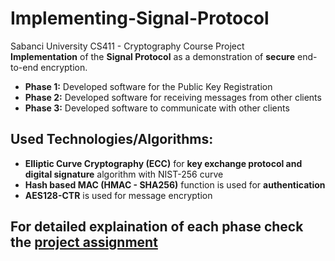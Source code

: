 # Implementing-Signal-Protocol
Sabanci University CS411 - Cryptography Course Project <br/>
**Implementation** of the **Signal Protocol** as a demonstration of **secure** end-to-end encryption.

* **Phase 1:** Developed software for the Public Key Registration
* **Phase 2:** Developed software for receiving messages from other clients
* **Phase 3:** Developed software to communicate with other clients

## Used Technologies/Algorithms:<br/>
* **Elliptic Curve Cryptography (ECC)** for **key exchange protocol and digital signature** algorithm with NIST-256 curve
* **Hash based MAC (HMAC - SHA256)** function is used for **authentication**
* **AES128-CTR** is used for message encryption

## For detailed explaination of each phase check the [project assignment](https://github.com/erdoganege/Implementing-Signal-Protocol/blob/main/TERM%20PROJECT.pdf)
